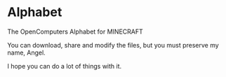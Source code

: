 # Alphabet
The OpenComputers Alphabet for MINECRAFT

You can download, share and modify the files, but you must preserve my name, Angel.

I hope you can do a lot of things with it.
